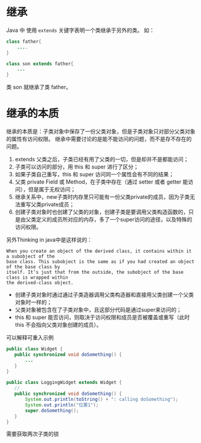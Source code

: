 # 继承
Java 中 使用 `extends` 关键字表明一个类继承于另外的类。
如：
```java
class father{
	....
}

class son extends father{
	...
}
```

类 son 就继承了类 father。

# 继承的本质
继承的本质是：子类对象中保存了一份父类对象，但是子类对象只对部分父类对象的属性有访问权限。
继承中需要讨论的是能不能访问的问题，而不是存不存在的问题。

1. extends 父类之后，子类已经有用了父类的一切，但是却并不是都能访问；
2. 子类可以访问的部分，用 this 和 super 进行了区分；
3. 如果子类自己重写，this 和 super 访问同一个属性会有不同的结果；
4. 父类 private Field 或 Method，在子类中存在（通过 setter 或者 getter 能访问），但是属于无权访问；
5. 继承关系中，new子类时内存里只可能有一份父类private的成员，因为子类无法重写父类private成员；
6. 创建子类对象时也创建了父类的对象，创建子类是要调用父类构造函数的，只是由父类定义的成员所对应的内存，多了一个super访问的途径，以及特殊的访问权限。


另外Thinking in java中是这样说的：

```
When you create an object of the derived class, it contains within it a subobject of the 
base class. This subobject is the same as if you had created an object of the base class by 
itself. It’s just that from the outside, the subobject of the base class is wrapped within 
the derived-class object.
```
 
 - 创建子类对象时通过通过子类造器调用父类构造器和直接用父类创建一个父类对象时一样的；
 - 父类对象被包含在了子类对象中，且这部分代码是通过super来访问的；
 - this 和 super 能否访问，则取决于访问权限和成员是否被覆盖或重写（此时 this 不会指向父类对象创建的成员）。
 
 
 可以解释可重入示例
 ```java
 public class Widget {  
    public synchronized void doSomething() {  
        ...  
    }  
}  
  
public class LoggingWidget extends Widget {  
    // 
    public synchronized void doSomething() {  
        System.out.println(toString() + ": calling doSomething");  
        System.out.println("位置1");
        super.doSomething();  
    }  
}
```

需要获取两次子类的锁